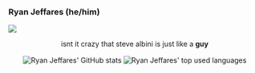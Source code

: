 ### Ryan Jeffares (he/him)

![](https://komarev.com/ghpvc/?username=ryanjeffares)

<p align="center">isnt it crazy that steve albini is just like a <b>guy</b></p>

<p align="center">
  <img align="center" src="https://github-readme-stats.vercel.app/api?username=ryanjeffares&count_private=true&theme=gruvbox" alt="Ryan Jeffares' GitHub stats"/>
  <img align="center" src="https://github-readme-stats.vercel.app/api/top-langs/?username=ryanjeffares&layout=compact&theme=gruvbox&ignore=python" alt="Ryan Jeffares' top used languages"/>
</p>
